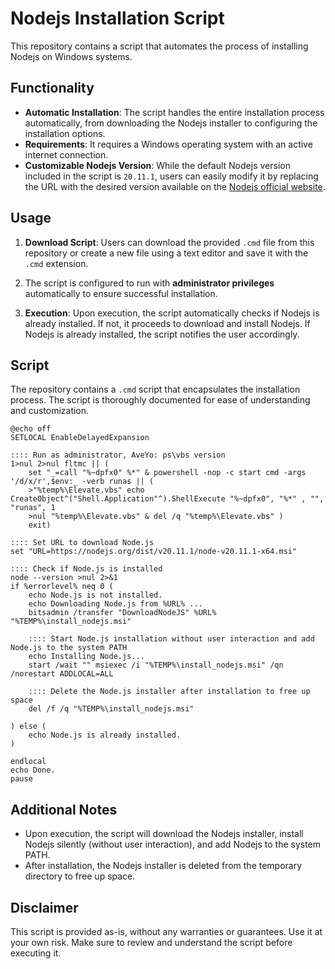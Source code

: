 # Nodejs Installation Script

This repository contains a script that automates the process of installing Nodejs on Windows systems.

## Functionality

- **Automatic Installation**: The script handles the entire installation process automatically, from downloading the Nodejs installer to configuring the installation options.
- **Requirements**: It requires a Windows operating system with an active internet connection.
- **Customizable Nodejs Version**: While the default Nodejs version included in the script is `20.11.1`, users can easily modify it by replacing the URL with the desired version available on the [Nodejs official website](https://nodejs.org/dist/).

## Usage

1. **Download Script**: Users can download the provided `.cmd` file from this repository or create a new file using a text editor and save it with the `.cmd` extension.

2. The script is configured to run with **administrator privileges** automatically to ensure successful installation.

3. **Execution**: Upon execution, the script automatically checks if Nodejs is already installed. If not, it proceeds to download and install Nodejs. If Nodejs is already installed, the script notifies the user accordingly.

## Script

The repository contains a `.cmd` script that encapsulates the installation process. The script is thoroughly documented for ease of understanding and customization.

```batch
@echo off
SETLOCAL EnableDelayedExpansion

:::: Run as administrator, AveYo: ps\vbs version
1>nul 2>nul fltmc || (
    set "_=call "%~dpfx0" %*" & powershell -nop -c start cmd -args '/d/x/r',$env:_ -verb runas || (
    >"%temp%\Elevate.vbs" echo CreateObject^("Shell.Application"^).ShellExecute "%~dpfx0", "%*" , "", "runas", 1
    >nul "%temp%\Elevate.vbs" & del /q "%temp%\Elevate.vbs" )
    exit)

:::: Set URL to download Node.js
set "URL=https://nodejs.org/dist/v20.11.1/node-v20.11.1-x64.msi"

:::: Check if Node.js is installed
node --version >nul 2>&1
if %errorlevel% neq 0 (
    echo Node.js is not installed.
    echo Downloading Node.js from %URL% ...
    bitsadmin /transfer "DownloadNodeJS" %URL% "%TEMP%\install_nodejs.msi"
    
    :::: Start Node.js installation without user interaction and add Node.js to the system PATH
    echo Installing Node.js...
    start /wait "" msiexec /i "%TEMP%\install_nodejs.msi" /qn /norestart ADDLOCAL=ALL
    
    :::: Delete the Node.js installer after installation to free up space
    del /f /q "%TEMP%\install_nodejs.msi"    
    
) else (
    echo Node.js is already installed.
)

endlocal
echo Done.
pause
```

## Additional Notes

- Upon execution, the script will download the Nodejs installer, install Nodejs silently (without user interaction), and add Nodejs to the system PATH.
- After installation, the Nodejs installer is deleted from the temporary directory to free up space.

## Disclaimer
This script is provided as-is, without any warranties or guarantees. Use it at your own risk. Make sure to review and understand the script before executing it.
